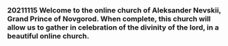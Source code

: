 ### 20211115 Welcome to the online church of Aleksander Nevskii, Grand Prince of Novgorod. When complete, this church will allow us to gather in celebration of the divinity of the lord, in a beautiful online church.

<!--
**nevskytserkov/nevskytserkov** is a ✨ _special_ ✨ repository because its `README.md` (this file) appears on your GitHub profile.

Here are some ideas to get you started:

- 🔭 I’m currently working on ...
- 🌱 I’m currently learning ...
- 👯 I’m looking to collaborate on ...
- 🤔 I’m looking for help with ...
- 💬 Ask me about ...
- 📫 How to reach me: ...
- 😄 Pronouns: ...
- ⚡ Fun fact: ...
-->
